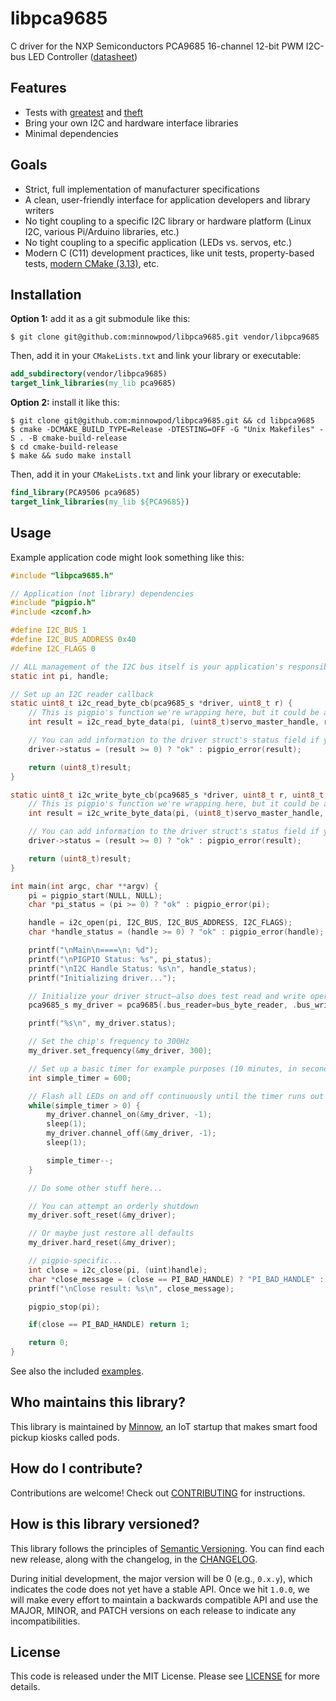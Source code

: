 # libpca9685

C driver for the NXP Semiconductors PCA9685 16-channel 12-bit PWM I2C-bus LED Controller ([datasheet](https://github.com/minnowpod/libpca9685/tree/master/docs/PCA9685.pdf))

## Features

- Tests with [greatest](https://github.com/silentbicycle/greatest) and [theft](https://github.com/silentbicycle/theft)
- Bring your own I2C and hardware interface libraries
- Minimal dependencies

## Goals

- Strict, full implementation of manufacturer specifications
- A clean, user-friendly interface for application developers and library writers
- No tight coupling to a specific I2C library or hardware platform (Linux I2C, various Pi/Arduino libraries, etc.)
- No tight coupling to a specific application (LEDs vs. servos, etc.)
- Modern C (C11) development practices, like unit tests, property-based tests, [modern CMake (3.13)](https://cliutils.gitlab.io/modern-cmake/), etc.

## Installation

**Option 1:** add it as a git submodule like this:

```shell
$ git clone git@github.com:minnowpod/libpca9685.git vendor/libpca9685
```

Then, add it in your `CMakeLists.txt` and link your library or executable:
```cmake
add_subdirectory(vendor/libpca9685)
target_link_libraries(my_lib pca9685)
```

**Option 2:** install it like this:

```shell
$ git clone git@github.com:minnowpod/libpca9685.git && cd libpca9685
$ cmake -DCMAKE_BUILD_TYPE=Release -DTESTING=OFF -G "Unix Makefiles" -S . -B cmake-build-release
$ cd cmake-build-release
$ make && sudo make install 
```

Then, add it in your `CMakeLists.txt` and link your library or executable:

```cmake
find_library(PCA9506 pca9685)
target_link_libraries(my_lib ${PCA9685})
```

## Usage

Example application code might look something like this:

```C
#include "libpca9685.h"

// Application (not library) dependencies
#include "pigpio.h"
#include <zconf.h>

#define I2C_BUS 1
#define I2C_BUS_ADDRESS 0x40
#define I2C_FLAGS 0

// ALL management of the I2C bus itself is your application's responsibility!
static int pi, handle;

// Set up an I2C reader callback
static uint8_t i2c_read_byte_cb(pca9685_s *driver, uint8_t r) {
    // This is pigpio's function we're wrapping here, but it could be any other library, as well
    int result = i2c_read_byte_data(pi, (uint8_t)servo_master_handle, r);

    // You can add information to the driver struct's status field if you like
    driver->status = (result >= 0) ? "ok" : pigpio_error(result);

    return (uint8_t)result;
}

static uint8_t i2c_write_byte_cb(pca9685_s *driver, uint8_t r, uint8_t d) {
    // This is pigpio's function we're wrapping here, but it could be any other library, as well
    int result = i2c_write_byte_data(pi, (uint8_t)servo_master_handle, r, d);

    // You can add information to the driver struct's status field if you like
    driver->status = (result >= 0) ? "ok" : pigpio_error(result);

    return (uint8_t)result;
}

int main(int argc, char **argv) {
    pi = pigpio_start(NULL, NULL);
    char *pi_status = (pi >= 0) ? "ok" : pigpio_error(pi);

    handle = i2c_open(pi, I2C_BUS, I2C_BUS_ADDRESS, I2C_FLAGS);
    char *handle_status = (handle >= 0) ? "ok" : pigpio_error(handle);

    printf("\nMain\n====\n: %d");
    printf("\nPIGPIO Status: %s", pi_status);
    printf("\nI2C Handle Status: %s\n", handle_status);
    printf("Initializing driver...");

    // Initialize your driver struct—also does test read and write operations
    pca9685_s my_driver = pca9685(.bus_reader=bus_byte_reader, .bus_writer=bus_byte_writer);

    printf("%s\n", my_driver.status);

    // Set the chip's frequency to 300Hz
    my_driver.set_frequency(&my_driver, 300);

    // Set up a basic timer for example purposes (10 minutes, in seconds)
    int simple_timer = 600;

    // Flash all LEDs on and off continuously until the timer runs out
    while(simple_timer > 0) {
        my_driver.channel_on(&my_driver, -1);
        sleep(1);
        my_driver.channel_off(&my_driver, -1);
        sleep(1);

        simple_timer--;
    }

    // Do some other stuff here...

    // You can attempt an orderly shutdown
    my_driver.soft_reset(&my_driver);

    // Or maybe just restore all defaults
    my_driver.hard_reset(&my_driver);

    // pigpio-specific...
    int close = i2c_close(pi, (uint)handle);
    char *close_message = (close == PI_BAD_HANDLE) ? "PI_BAD_HANDLE" : "CLOSED";
    printf("\nClose result: %s\n", close_message);

    pigpio_stop(pi);

    if(close == PI_BAD_HANDLE) return 1;

    return 0;
}
```

See also the included [examples](https://github.com/minnowpod/libpca9685/tree/master/examples).

## Who maintains this library?

This library is maintained by [Minnow](https://minnow.me/), an IoT startup that makes smart food pickup kiosks called pods.

## How do I contribute?

Contributions are welcome! Check out [CONTRIBUTING](https://github.com/minnowpod/libpca9685/tree/master/CONTRIBUTING.md) for instructions.

## How is this library versioned?

This library follows the principles of [Semantic Versioning](http://semver.org/). You can find each new release,
along with the changelog, in the [CHANGELOG](https://github.com/minnowpod/libpca9685/tree/master/CHANGELOG.md).

During initial development, the major version will be 0 (e.g., `0.x.y`), which indicates the code does not yet have a
stable API. Once we hit `1.0.0`, we will make every effort to maintain a backwards compatible API and use the MAJOR,
MINOR, and PATCH versions on each release to indicate any incompatibilities.

## License

This code is released under the MIT License. Please see [LICENSE](https://github.com/minnowpod/libpca9685/tree/master/LICENSE) for more details.

